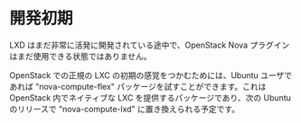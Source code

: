# 開発初期 <!-- The early days -->
<!--
LXD is still under very active development and the OpenStack Nova plugin isn't usable just yet.
-->
LXD はまだ非常に活発に開発されている途中で、OpenStack Nova プラグインはまだ使用できる状態ではありません。

<!--
To get an early feel of regular LXC in OpenStack, Ubuntu users can try the "nova-compute-flex"  
package which provides native LXC within OpenStack and will be replaced by "nova-compute-lxd"  
in the next Ubuntu release.
-->
OpenStack での正規の LXC の初期の感覚をつかむためには、Ubuntu ユーザであれば "nova-compute-flex" パッケージを試すことができます。これは OpenStack 内でネイティブな LXC を提供するパッケージであり、次の Ubuntu のリリースで "nova-compute-lxd" に置き換えられる予定です。
